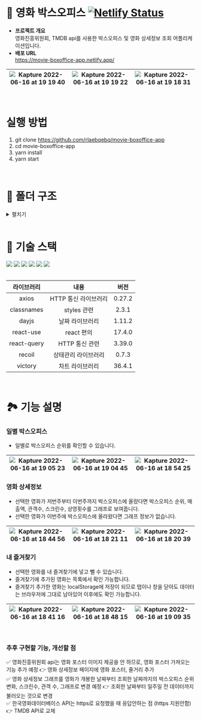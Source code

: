 # 🍿 영화 박스오피스 [![Netlify Status](https://api.netlify.com/api/v1/badges/44138556-c9f2-4b7c-8702-85f6c4337beb/deploy-status)](https://app.netlify.com/sites/movie-boxoffice-app/deploys)

- **프로젝트 개요** <br/>
영화진흥위원회, TMDB api를 사용한 박스오피스 및 영화 상세정보 조회 어플리케이션입니다.
- **배포 URL** <br/> https://movie-boxoffice-app.netlify.app/

|![Kapture 2022-06-16 at 19 19 40](https://user-images.githubusercontent.com/50236673/174049693-3ccab5a3-7e7a-4e08-a4e5-b6337f724ac0.gif)|![Kapture 2022-06-16 at 19 19 22](https://user-images.githubusercontent.com/50236673/174049557-040632f8-b702-41bd-8cbc-8644da3dca36.gif)|![Kapture 2022-06-16 at 19 18 31](https://user-images.githubusercontent.com/50236673/174049457-69c149f2-e573-47fc-81d4-8fb752d2ccf2.gif)
|:---:|:---:|:---:|

<br/>

# 실행 방법
1. git clone https://github.com/rlaebqebq/movie-boxoffice-app
2. cd movie-boxoffice-app
3. yarn install
4. yarn start

<br/>

# 📁 폴더 구조
<details>
<summary>펼치기</summary>

📦src<br />
 ┣ 📂assets<br />
 ┃ ┣ 📂svg<br />
 ┃ ┃ ┣ 📜arrow-down.svg<br />
 ┃ ┃ ┣ 📜arrow-left-long.svg<br />
 ┃ ┃ ┣ 📜arrow-left.svg<br />
 ┃ ┃ ┣ 📜arrow-right.svg<br />
 ┃ ┃ ┣ 📜arrow-up.svg<br />
 ┃ ┃ ┣ 📜bars-solid.svg<br />
 ┃ ┃ ┣ 📜bookmark.svg<br />
 ┃ ┃ ┣ 📜index.ts<br />
 ┃ ┃ ┣ 📜spinner.svg<br />
 ┃ ┃ ┗ 📜xmark-solid.svg<br />
 ┃ ┗ 📜emptyPoster.png<br />
 ┣ 📂components<br />
 ┃ ┣ 📂Dropdown<br />
 ┃ ┃ ┣ 📜dropdown.module.scss<br />
 ┃ ┃ ┗ 📜index.tsx<br />
 ┃ ┗ 📂LoadingPage<br />
 ┃ ┃ ┣ 📜index.tsx<br />
 ┃ ┃ ┗ 📜loadingPage.module.s<br />css
 ┣ 📂hooks<br />
 ┃ ┣ 📂state<br />
 ┃ ┃ ┗ 📜index.ts<br />
 ┃ ┣ 📂worker<br />
 ┃ ┃ ┣ 📜axios.ts<br />
 ┃ ┃ ┣ 📜index.tsx<br />
 ┃ ┃ ┣ 📜useAxios.tsx<br />
 ┃ ┃ ┗ 📜useAxiosCore.tsx<br />
 ┃ ┗ 📜movieQuery.ts<br />
 ┣ 📂routes<br />
 ┃ ┣ 📂Boxoffice<br />
 ┃ ┃ ┣ 📜boxoffice.module.scs<br />s
 ┃ ┃ ┣ 📜boxofficeList.tsx<br />
 ┃ ┃ ┗ 📜index.tsx<br />
 ┃ ┣ 📂Gnb<br />
 ┃ ┃ ┣ 📜gnb.module.scss<br />
 ┃ ┃ ┗ 📜index.tsx<br />
 ┃ ┣ 📂Movieinfo<br />
 ┃ ┃ ┣ 📂BoxofficeRecord<br />
 ┃ ┃ ┃ ┣ 📜drawGraph.tsx<br />
 ┃ ┃ ┃ ┣ 📜index.tsx<br />
 ┃ ┃ ┃ ┣ 📜recordGraphStyle.t<br />s
 ┃ ┃ ┃ ┗ 📜recordItem.ts<br />
 ┃ ┃ ┣ 📂MovieinfoDetail<br />
 ┃ ┃ ┃ ┣ 📜calcWeek.ts<br />
 ┃ ┃ ┃ ┣ 📜genreDict.ts<br />
 ┃ ┃ ┃ ┣ 📜infoCompany.tsx<br />
 ┃ ┃ ┃ ┣ 📜infoGenreEN.tsx<br />
 ┃ ┃ ┃ ┣ 📜infoGenreKR.tsx<br />
 ┃ ┃ ┃ ┣ 📜infoPlot.tsx<br />
 ┃ ┃ ┃ ┣ 📜infoTags.tsx<br />
 ┃ ┃ ┃ ┣ 📜infoTitle.tsx<br />
 ┃ ┃ ┃ ┗ 📜moviePoster.module<br />.scss
 ┃ ┃ ┣ 📜index.tsx<br />
 ┃ ┃ ┗ 📜movieinfo.module.scs<br />s
 ┃ ┣ 📂MyBookmark<br />
 ┃ ┃ ┣ 📜index.tsx<br />
 ┃ ┃ ┗ 📜myBookmark.module.sc<br />ss
 ┃ ┣ 📜index.tsx<br />
 ┃ ┗ 📜routes.module.scss<br />
 ┣ 📂states<br />
 ┃ ┣ 📜button.ts<br />
 ┃ ┗ 📜movie.ts<br />
 ┣ 📂styles<br />
 ┃ ┣ 📂base<br />
 ┃ ┃ ┣ 📜_fonts.scss<br />
 ┃ ┃ ┣ 📜_more.scss<br />
 ┃ ┃ ┣ 📜_reset.scss<br />
 ┃ ┃ ┗ 📜font.ts<br />
 ┃ ┣ 📂constants<br />
 ┃ ┃ ┗ 📜_colors.scss<br />
 ┃ ┣ 📂mixins<br />
 ┃ ┃ ┣ 📜_flexbox.scss<br />
 ┃ ┗ 📜index.scss<br />
 ┣ 📂types<br />
 ┃ ┣ 📜dailyBoxoffice.d.ts<br />
 ┃ ┣ 📜movie.d.ts<br />
 ┃ ┣ 📜movieInfo.d.ts<br />
 ┃ ┣ 📜moviePoster.d.ts<br />
 ┃ ┗ 📜tmdbSearch.d.ts<br />
 ┣ 📂utils<br />
 ┃ ┣ 📜localStorage.ts<br />
 ┃ ┣ 📜movie.ts<br />
 ┃ ┗ 📜url.ts<br />
 ┣ 📜index.tsx<br />
 ┣ 📜react-app-env.d.ts<br />
 ┣ 📜reportWebVitals.ts<br />
 ┗ 📜setupTests.ts<br />

</details>

<br/>

# 🔨 기술 스택
<div align="left">
<img src="https://img.shields.io/badge/HTML5-E34F26?style=flat-square&logo=HTML5&logoColor=white"/>
<img src="https://img.shields.io/badge/CSS3-1572B6?style=flat-square&logo=CSS3&logoColor=white"/>
<img src="https://img.shields.io/badge/Sass-CC6699?style=flat-square&logo=Sass&logoColor=white"/>
<img src="https://img.shields.io/badge/TypeScript-3178C6?style=flat-square&logo=TypeScript&logoColor=white"/>
<img src="https://img.shields.io/badge/React-61DAFB?style=flat-square&logo=React&logoColor=white"/>
<img src="https://img.shields.io/badge/Recoil-764ABC?style=flat-square&logo=Recoil&logoColor=white"/>
</div>
<br/>

|라이브러리|내용|버전|
|:---:|:---:|:---:|
| axios | HTTP 통신 라이브러리 | 0.27.2 |
| classnames | styles 관련 | 2.3.1 |
| dayjs | 날짜 라이브러리 | 1.11.2 |
| react-use | react 편의 | 17.4.0 |
| react-query | HTTP 통신 관련 | 3.39.0 |
| recoil | 상태관리 라이브러리 | 0.7.3 |
| victory | 차트 라이브러리 | 36.4.1 |

<br/>

# 🏞 기능 설명


### 일별 박스오피스
- 일별로 박스오피스 순위를 확인할 수 있습니다.

|![Kapture 2022-06-16 at 19 05 23](https://user-images.githubusercontent.com/50236673/174047080-a272e434-a734-461d-bec1-39897f6e2727.gif)|![Kapture 2022-06-16 at 19 04 45](https://user-images.githubusercontent.com/50236673/174047221-f3695cf9-30d6-447a-bcfd-4a7e906bf2da.gif)|![Kapture 2022-06-16 at 18 54 25](https://user-images.githubusercontent.com/50236673/174046527-db8b661c-01a0-40b6-8398-1544c92e79aa.gif)|
|:---:|:---:|:---:|


### 영화 상세정보
- 선택한 영화가 저번주부터 이번주까지 박스오피스에 올랐다면 박스오피스 순위, 매출액, 관객수, 스크린수, 상영횟수를 그래프로 보여줍니다.
- 선택한 영화가 이번주에 박스오피스에 올라왔다면 그래프 정보가 없습니다.

|![Kapture 2022-06-16 at 18 44 56](https://user-images.githubusercontent.com/50236673/174043083-94d2dc3b-d2d8-4a3d-a896-4b9bcae37163.gif)|![Kapture 2022-06-16 at 18 21 11](https://user-images.githubusercontent.com/50236673/174038177-4b1f7968-c0ee-4928-81f9-57c119bc2dbc.gif)|![Kapture 2022-06-16 at 18 20 39](https://user-images.githubusercontent.com/50236673/174038138-944f6d94-8d8a-4851-8062-3c4b4cd9130b.gif)|
|:---:|:---:|:---:|

### 내 즐겨찾기

- 선택한 영화를 내 즐겨찾기에 넣고 뺄 수 있습니다.
- 즐겨찾기에 추가된 영화는 목록에서 확인 가능합니다.
- 즐겨찾기 추가한 영화는 localStorage에 저장이 되므로 탭이나 창을 닫아도 데이터는 브라우저에 그대로 남아있어 이후에도 확인 가능합니다.

|![Kapture 2022-06-16 at 18 41 16](https://user-images.githubusercontent.com/50236673/174042335-5348e6ad-cc1c-47cc-9d80-47400f8aca1a.gif)|![Kapture 2022-06-16 at 18 48 15](https://user-images.githubusercontent.com/50236673/174043987-fc9d7721-0cad-4425-aa4c-e833a2cd2f37.gif)|![Kapture 2022-06-16 at 19 09 35](https://user-images.githubusercontent.com/50236673/174049416-5abfb024-a510-46f9-83b4-5195756b5019.gif)|
|:---:|:---:|:---:|

<br />

### 추후 구현할 기능, 개선할 점
✅ 영화진흥위원회 api는 영화 포스터 이미지 제공을 안 하므로, 영화 포스터 가져오는 기능 추가 예정 👉 영화 상세정보 페이지에 영화 포스터, 줄거리 추가<br />
✅ 영화 상세정보 그래프를 영화가 개봉한 날짜부터 조회한 날짜까지의 박스오피스 순위 변화, 스크린수, 관객 수, 그래프로 변경 예정 👉 조회한 날짜부터 일주일 전 데이터까지 불러오는 것으로 변경<br />
✅ 한국영화데이터베이스 API는 https로 요청했을 때 응답안하는 점 (https 지원안함) 👉 TMDB API로 교체
